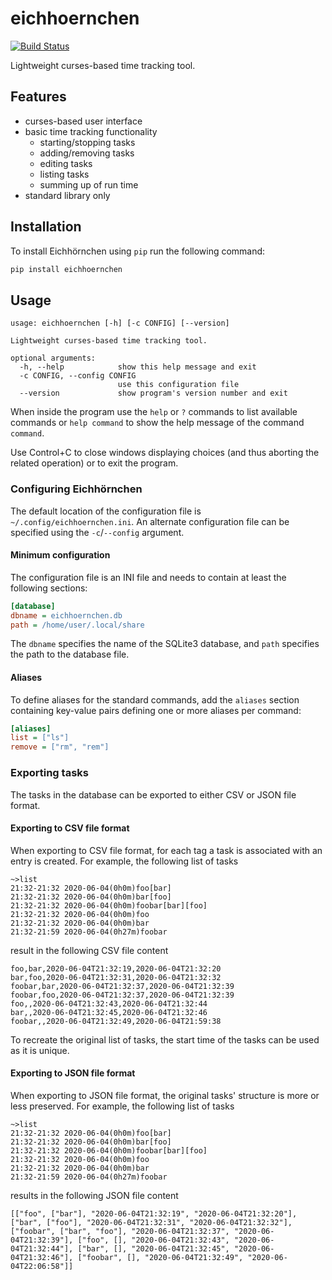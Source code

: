 # eichhoernchen
[![Build Status](https://www.travis-ci.org/PascalinDe/eichhoernchen.svg?branch=master)](https://www.travis-ci.org/PascalinDe/eichhoernchen)

Lightweight curses-based time tracking tool.

## Features

* curses-based user interface
* basic time tracking functionality
	* starting/stopping tasks
	* adding/removing tasks
	* editing tasks
	* listing tasks
	* summing up of run time
* standard library only

## Installation

To install Eichhörnchen using ``pip`` run the following command:

```bash
pip install eichhoernchen
```

## Usage

```
usage: eichhoernchen [-h] [-c CONFIG] [--version]

Lightweight curses-based time tracking tool.

optional arguments:
  -h, --help            show this help message and exit
  -c CONFIG, --config CONFIG
                        use this configuration file
  --version             show program's version number and exit
```

When inside the program use the ``help`` or ``?`` commands
to list available commands or ``help command`` to show
the help message of the command ``command``.

Use Control+C to close windows displaying choices (and thus
aborting the related operation) or to exit the program.

### Configuring Eichhörnchen

The default location of the configuration file is
``~/.config/eichhoernchen.ini``. An alternate configuration
file can be specified using the ``-c``/``--config`` argument.

#### Minimum configuration

The configuration file is an INI file and needs to contain
at least the following sections:

```ini
[database]
dbname = eichhoernchen.db
path = /home/user/.local/share
```

The ``dbname`` specifies the name of the SQLite3 database, and
``path`` specifies the path to the database file.

#### Aliases

To define aliases for the standard commands, add the ``aliases``
section containing key-value pairs defining one or more aliases
per command:

```ini
[aliases]
list = ["ls"]
remove = ["rm", "rem"]
```

### Exporting tasks

The tasks in the database can be exported to either CSV or JSON
file format.

#### Exporting to CSV file format

When exporting to CSV file format, for each tag a task is
associated with an entry is created. For example, the
following list of tasks

```
~>list
21:32-21:32 2020-06-04(0h0m)foo[bar]
21:32-21:32 2020-06-04(0h0m)bar[foo]
21:32-21:32 2020-06-04(0h0m)foobar[bar][foo]
21:32-21:32 2020-06-04(0h0m)foo
21:32-21:32 2020-06-04(0h0m)bar
21:32-21:59 2020-06-04(0h27m)foobar
```

result in the following CSV file content

```
foo,bar,2020-06-04T21:32:19,2020-06-04T21:32:20
bar,foo,2020-06-04T21:32:31,2020-06-04T21:32:32
foobar,bar,2020-06-04T21:32:37,2020-06-04T21:32:39
foobar,foo,2020-06-04T21:32:37,2020-06-04T21:32:39
foo,,2020-06-04T21:32:43,2020-06-04T21:32:44
bar,,2020-06-04T21:32:45,2020-06-04T21:32:46
foobar,,2020-06-04T21:32:49,2020-06-04T21:59:38
```

To recreate the original list of tasks, the start time
of the tasks can be used as it is unique.

#### Exporting to JSON file format

When exporting to JSON file format, the original tasks' structure
is more or less preserved. For example, the following list of tasks

```
~>list
21:32-21:32 2020-06-04(0h0m)foo[bar]
21:32-21:32 2020-06-04(0h0m)bar[foo]
21:32-21:32 2020-06-04(0h0m)foobar[bar][foo]
21:32-21:32 2020-06-04(0h0m)foo
21:32-21:32 2020-06-04(0h0m)bar
21:32-21:59 2020-06-04(0h27m)foobar
```

results in the following JSON file content

```
[["foo", ["bar"], "2020-06-04T21:32:19", "2020-06-04T21:32:20"], ["bar", ["foo"], "2020-06-04T21:32:31", "2020-06-04T21:32:32"], ["foobar", ["bar", "foo"], "2020-06-04T21:32:37", "2020-06-04T21:32:39"], ["foo", [], "2020-06-04T21:32:43", "2020-06-04T21:32:44"], ["bar", [], "2020-06-04T21:32:45", "2020-06-04T21:32:46"], ["foobar", [], "2020-06-04T21:32:49", "2020-06-04T22:06:58"]]
```
